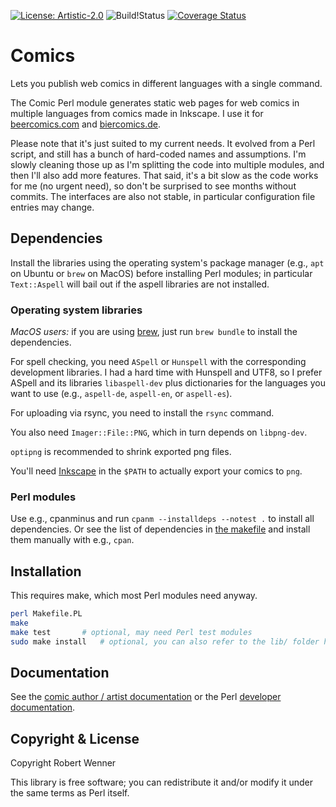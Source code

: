 [![License: Artistic-2.0](https://img.shields.io/badge/License-Perl-0298c3.svg)](https://opensource.org/licenses/Artistic-2.0)
![Build!Status](https://github.com/robertwenner/comics/actions/workflows/perl-versions.yml/badge.svg)
[![Coverage Status](https://coveralls.io/repos/github/robertwenner/comics/badge.svg?branch=master)](https://coveralls.io/github/robertwenner/comics?branch=master)

# Comics

Lets you publish web comics in different languages with a single command.

The Comic Perl module generates static web pages for web comics in multiple
languages from comics made in Inkscape. I use it for
[beercomics.com](https://beercomics.com) and
[biercomics.de](https://biercomics.de).

Please note that it's just suited to my current needs. It evolved from a
Perl script, and still has a bunch of hard-coded names and assumptions.
I'm slowly cleaning those up as I'm splitting the code into multiple
modules, and then I'll also add more features. That said, it's a bit slow as
the code works for me (no urgent need), so don't be surprised to see months
without commits. The interfaces are also not stable, in particular
configuration file entries may change.


## Dependencies

Install the libraries using the operating system's package manager (e.g.,
`apt` on Ubuntu or `brew` on MacOS) before installing Perl modules; in
particular `Text::Aspell` will bail out if the aspell libraries are not
installed.

### Operating system libraries

*MacOS users:*  if you are using [brew](https://brew.sh), just run `brew
bundle` to install the dependencies.

For spell checking, you need `ASpell` or `Hunspell` with the corresponding
development libraries. I had a hard time with Hunspell and UTF8, so I prefer
ASpell and its libraries `libaspell-dev` plus dictionaries for the languages
you want to use (e.g., `aspell-de`, `aspell-en`, or `aspell-es`).

For uploading via rsync, you need to install the `rsync` command.

You also need `Imager::File::PNG`, which in turn depends on `libpng-dev`.

`optipng` is recommended to shrink exported png files.

You'll need [Inkscape](https://inkscape.org) in the `$PATH` to actually
export your comics to `png`.


### Perl modules

Use e.g., cpanminus and run `cpanm --installdeps --notest .` to install
all dependencies. Or see the list of dependencies in [the makefile](Makefile.PL)
and install them manually with e.g., `cpan`.


## Installation

This requires make, which most Perl modules need anyway.

```bash
perl Makefile.PL
make
make test       # optional, may need Perl test modules
sudo make install   # optional, you can also refer to the lib/ folder here
```

## Documentation

See the [comic author / artist documentation](doc/index.md) or the Perl
[developer documentation](doc/developers.md).


## Copyright & License

Copyright Robert Wenner

This library is free software; you can redistribute it and/or modify
it under the same terms as Perl itself.
